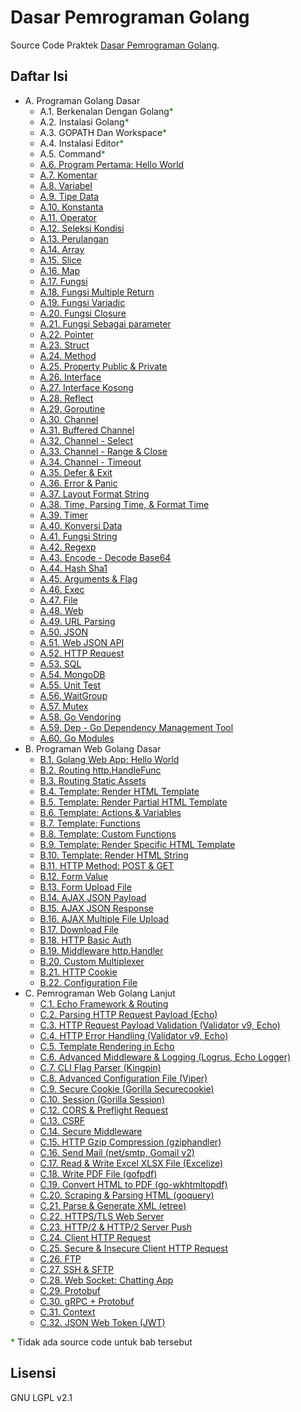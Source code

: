 # Dasar Pemrograman Golang

Source Code Praktek [Dasar Pemrograman Golang](https://dasarpemrogramangolang.novalagung.com).

## Daftar Isi

 * A. Programan Golang Dasar
 	 * A.1. Berkenalan Dengan Golang<span style="color: green">*</span>
 	 * A.2. Instalasi Golang<span style="color: green">*</span>
 	 * A.3. GOPATH Dan Workspace<span style="color: green">*</span>
 	 * A.4. Instalasi Editor<span style="color: green">*</span>
 	 * A.5. Command<span style="color: green">*</span>
     * [A.6. Program Pertama: Hello World](https://github.com/novalagung/dasarpemrogramangolang/tree/master/chapter-A.6)
     * [A.7. Komentar](https://github.com/novalagung/dasarpemrogramangolang/tree/master/chapter-A.7)
     * [A.8. Variabel](https://github.com/novalagung/dasarpemrogramangolang/tree/master/chapter-A.8)
     * [A.9. Tipe Data](https://github.com/novalagung/dasarpemrogramangolang/tree/master/chapter-A.9)
     * [A.10. Konstanta](https://github.com/novalagung/dasarpemrogramangolang/tree/master/chapter-A.10)
     * [A.11. Operator](https://github.com/novalagung/dasarpemrogramangolang/tree/master/chapter-A.11)
     * [A.12. Seleksi Kondisi](https://github.com/novalagung/dasarpemrogramangolang/tree/master/chapter-A.12)
     * [A.13. Perulangan](https://github.com/novalagung/dasarpemrogramangolang/tree/master/chapter-A.13)
     * [A.14. Array](https://github.com/novalagung/dasarpemrogramangolang/tree/master/chapter-A.14)
     * [A.15. Slice](https://github.com/novalagung/dasarpemrogramangolang/tree/master/chapter-A.15)
     * [A.16. Map](https://github.com/novalagung/dasarpemrogramangolang/tree/master/chapter-A.16)
     * [A.17. Fungsi](https://github.com/novalagung/dasarpemrogramangolang/tree/master/chapter-A.17)
     * [A.18. Fungsi Multiple Return](https://github.com/novalagung/dasarpemrogramangolang/tree/master/chapter-A.18)
     * [A.19. Fungsi Variadic](https://github.com/novalagung/dasarpemrogramangolang/tree/master/chapter-A.19)
     * [A.20. Fungsi Closure](https://github.com/novalagung/dasarpemrogramangolang/tree/master/chapter-A.20)
     * [A.21. Fungsi Sebagai parameter](https://github.com/novalagung/dasarpemrogramangolang/tree/master/chapter-A.21)
     * [A.22. Pointer](https://github.com/novalagung/dasarpemrogramangolang/tree/master/chapter-A.22)
     * [A.23. Struct](https://github.com/novalagung/dasarpemrogramangolang/tree/master/chapter-A.23)
     * [A.24. Method](https://github.com/novalagung/dasarpemrogramangolang/tree/master/chapter-A.24)
     * [A.25. Property Public & Private](https://github.com/novalagung/dasarpemrogramangolang/tree/master/chapter-A.25)
     * [A.26. Interface](https://github.com/novalagung/dasarpemrogramangolang/tree/master/chapter-A.26)
     * [A.27. Interface Kosong](https://github.com/novalagung/dasarpemrogramangolang/tree/master/chapter-A.27)
     * [A.28. Reflect](https://github.com/novalagung/dasarpemrogramangolang/tree/master/chapter-A.28)
     * [A.29. Goroutine](https://github.com/novalagung/dasarpemrogramangolang/tree/master/chapter-A.29)
     * [A.30. Channel](https://github.com/novalagung/dasarpemrogramangolang/tree/master/chapter-A.30)
     * [A.31. Buffered Channel](https://github.com/novalagung/dasarpemrogramangolang/tree/master/chapter-A.31)
     * [A.32. Channel - Select](https://github.com/novalagung/dasarpemrogramangolang/tree/master/chapter-A.32)
     * [A.33. Channel - Range & Close](https://github.com/novalagung/dasarpemrogramangolang/tree/master/chapter-A.33)
     * [A.34. Channel - Timeout](https://github.com/novalagung/dasarpemrogramangolang/tree/master/chapter-A.34)
     * [A.35. Defer & Exit](https://github.com/novalagung/dasarpemrogramangolang/tree/master/chapter-A.35)
     * [A.36. Error & Panic](https://github.com/novalagung/dasarpemrogramangolang/tree/master/chapter-A.36)
     * [A.37. Layout Format String](https://github.com/novalagung/dasarpemrogramangolang/tree/master/chapter-A.37)
     * [A.38. Time, Parsing Time, & Format Time](https://github.com/novalagung/dasarpemrogramangolang/tree/master/chapter-A.38)
     * [A.39. Timer](https://github.com/novalagung/dasarpemrogramangolang/tree/master/chapter-A.39)
     * [A.40. Konversi Data](https://github.com/novalagung/dasarpemrogramangolang/tree/master/chapter-A.40)
     * [A.41. Fungsi String](https://github.com/novalagung/dasarpemrogramangolang/tree/master/chapter-A.41)
     * [A.42. Regexp](https://github.com/novalagung/dasarpemrogramangolang/tree/master/chapter-A.42)
     * [A.43. Encode - Decode Base64](https://github.com/novalagung/dasarpemrogramangolang/tree/master/chapter-A.43)
     * [A.44. Hash Sha1](https://github.com/novalagung/dasarpemrogramangolang/tree/master/chapter-A.44)
     * [A.45. Arguments & Flag](https://github.com/novalagung/dasarpemrogramangolang/tree/master/chapter-A.45)
     * [A.46. Exec](https://github.com/novalagung/dasarpemrogramangolang/tree/master/chapter-A.46)
     * [A.47. File](https://github.com/novalagung/dasarpemrogramangolang/tree/master/chapter-A.47)
     * [A.48. Web](https://github.com/novalagung/dasarpemrogramangolang/tree/master/chapter-A.48)
     * [A.49. URL Parsing](https://github.com/novalagung/dasarpemrogramangolang/tree/master/chapter-A.49)
     * [A.50. JSON](https://github.com/novalagung/dasarpemrogramangolang/tree/master/chapter-A.50)
     * [A.51. Web JSON API](https://github.com/novalagung/dasarpemrogramangolang/tree/master/chapter-A.51)
     * [A.52. HTTP Request](https://github.com/novalagung/dasarpemrogramangolang/tree/master/chapter-A.52)
     * [A.53. SQL](https://github.com/novalagung/dasarpemrogramangolang/tree/master/chapter-A.53)
     * [A.54. MongoDB](https://github.com/novalagung/dasarpemrogramangolang/tree/master/chapter-A.54)
     * [A.55. Unit Test](https://github.com/novalagung/dasarpemrogramangolang/tree/master/chapter-A.55)
     * [A.56. WaitGroup](https://github.com/novalagung/dasarpemrogramangolang/tree/master/chapter-A.56)
     * [A.57. Mutex](https://github.com/novalagung/dasarpemrogramangolang/tree/master/chapter-A.57)
     * [A.58. Go Vendoring](https://github.com/novalagung/dasarpemrogramangolang/tree/master/chapter-A.58-vendoring)
     * [A.59. Dep - Go Dependency Management Tool](https://github.com/novalagung/dasarpemrogramangolang/tree/master/chapter-A.59-dep)
     * [A.60. Go Modules](https://github.com/novalagung/dasarpemrogramangolang/tree/master/chapter-A.60-go-modules)
 * B. Programan Web Golang Dasar
     * [B.1. Golang Web App: Hello World](https://github.com/novalagung/dasarpemrogramangolang/tree/master/chapter-B.1-golang-web-hello-world)
     * [B.2. Routing http.HandleFunc](https://github.com/novalagung/dasarpemrogramangolang/tree/master/chapter-B.2-routing-http-handlefunc)
     * [B.3. Routing Static Assets](https://github.com/novalagung/dasarpemrogramangolang/tree/master/chapter-B.3-routing-static-assets)
     * [B.4. Template: Render HTML Template](https://github.com/novalagung/dasarpemrogramangolang/tree/master/chapter-B.4-template-render-html)
     * [B.5. Template: Render Partial HTML Template](https://github.com/novalagung/dasarpemrogramangolang/tree/master/chapter-B.5-template-render-partial-html)
     * [B.6. Template: Actions & Variables](https://github.com/novalagung/dasarpemrogramangolang/tree/master/chapter-B.6-template-actions-variables)
     * [B.7. Template: Functions](https://github.com/novalagung/dasarpemrogramangolang/tree/master/chapter-B.7-template-functions)
     * [B.8. Template: Custom Functions](https://github.com/novalagung/dasarpemrogramangolang/tree/master/chapter-B.8-template-custom-functions)
     * [B.9. Template: Render Specific HTML Template](https://github.com/novalagung/dasarpemrogramangolang/tree/master/chapter-B.9-render-specific-html-template)
     * [B.10. Template: Render HTML String](https://github.com/novalagung/dasarpemrogramangolang/tree/master/chapter-B.10-render-html-string)
     * [B.11. HTTP Method: POST & GET](https://github.com/novalagung/dasarpemrogramangolang/tree/master/chapter-B.11-http-method)
     * [B.12. Form Value](https://github.com/novalagung/dasarpemrogramangolang/tree/master/chapter-B.12-form-value)
     * [B.13. Form Upload File](https://github.com/novalagung/dasarpemrogramangolang/tree/master/chapter-B.13-form-upload-file)
     * [B.14. AJAX JSON Payload](https://github.com/novalagung/dasarpemrogramangolang/tree/master/chapter-B.14-ajax-json-payload)
     * [B.15. AJAX JSON Response](https://github.com/novalagung/dasarpemrogramangolang/tree/master/chapter-B.15-ajax-json-response)
     * [B.16. AJAX Multiple File Upload](https://github.com/novalagung/dasarpemrogramangolang/tree/master/chapter-B.16-ajax-multi-upload)
     * [B.17. Download File](https://github.com/novalagung/dasarpemrogramangolang/tree/master/chapter-B.17-download-file)
     * [B.18. HTTP Basic Auth](https://github.com/novalagung/dasarpemrogramangolang/tree/master/chapter-B.18-http-basic-auth)
     * [B.19. Middleware http.Handler](https://github.com/novalagung/dasarpemrogramangolang/tree/master/chapter-B.19-middleware-using-http-handler)
     * [B.20. Custom Multiplexer](https://github.com/novalagung/dasarpemrogramangolang/tree/master/chapter-B.20-custom-mux-multiplexer)
     * [B.21. HTTP Cookie](https://github.com/novalagung/dasarpemrogramangolang/tree/master/chapter-B.21-cookie)
     * [B.22. Configuration File](https://github.com/novalagung/dasarpemrogramangolang/tree/master/chapter-B.22-configuration-file)
 * C. Pemrograman Web Golang Lanjut
     * [C.1. Echo Framework & Routing](https://github.com/novalagung/dasarpemrogramangolang/tree/master/chapter-C.1-echo-routing)
     * [C.2. Parsing HTTP Request Payload (Echo)](https://github.com/novalagung/dasarpemrogramangolang/tree/master/chapter-C.2-parsing-http-request-payload-echo)
     * [C.3. HTTP Request Payload Validation (Validator v9, Echo)](https://github.com/novalagung/dasarpemrogramangolang/tree/master/chapter-C.3-http-request-payload-validation)
     * [C.4. HTTP Error Handling (Validator v9, Echo)](https://github.com/novalagung/dasarpemrogramangolang/tree/master/chapter-C.4-http-error-handling)
     * [C.5. Template Rendering in Echo](https://github.com/novalagung/dasarpemrogramangolang/tree/master/chapter-C.5-echo-template-rendering)
     * [C.6. Advanced Middleware & Logging (Logrus, Echo Logger)](https://github.com/novalagung/dasarpemrogramangolang/tree/master/chapter-C.6-advanced-middleware-and-logging)
     * [C.7. CLI Flag Parser (Kingpin)](https://github.com/novalagung/dasarpemrogramangolang/tree/master/chapter-C.7-flag-parser)
     * [C.8. Advanced Configuration File (Viper)](https://github.com/novalagung/dasarpemrogramangolang/tree/master/chapter-C.8-advanced-configuration-file)
     * [C.9. Secure Cookie (Gorilla Securecookie)](https://github.com/novalagung/dasarpemrogramangolang/tree/master/chapter-C.9-securecookie)
     * [C.10. Session (Gorilla Session)](https://github.com/novalagung/dasarpemrogramangolang/tree/master/chapter-C.10-session)
     * [C.12. CORS & Preflight Request](https://github.com/novalagung/dasarpemrogramangolang/tree/master/chapter-C.12-cors-preflight-request)
     * [C.13. CSRF](https://github.com/novalagung/dasarpemrogramangolang/tree/master/chapter-C.13-csrf)
     * [C.14. Secure Middleware](https://github.com/novalagung/dasarpemrogramangolang/tree/master/chapter-C.14-secure-middleware)
     * [C.15. HTTP Gzip Compression (gziphandler)](https://github.com/novalagung/dasarpemrogramangolang/tree/master/chapter-C.15-http-gzip-compression)
     * [C.16. Send Mail (net/smtp, Gomail v2)](https://github.com/novalagung/dasarpemrogramangolang/tree/master/chapter-C.16-send-email)
     * [C.17. Read & Write Excel XLSX File (Excelize)](https://github.com/novalagung/dasarpemrogramangolang/tree/master/chapter-C.17-read-write-excel-xlsx-file)
     * [C.18. Write PDF File (gofpdf)](https://github.com/novalagung/dasarpemrogramangolang/tree/master/chapter-C.18-write-pdf-file)
     * [C.19. Convert HTML to PDF (go-wkhtmltopdf)](https://github.com/novalagung/dasarpemrogramangolang/tree/master/chapter-C.19-convert-html-to-pdf)
     * [C.20. Scraping & Parsing HTML (goquery)](https://github.com/novalagung/dasarpemrogramangolang/tree/master/chapter-C.20-scraping-parsing-html)
     * [C.21. Parse & Generate XML (etree)](https://github.com/novalagung/dasarpemrogramangolang/tree/master/chapter-C.21-xml-parser)
     * [C.22. HTTPS/TLS Web Server](https://github.com/novalagung/dasarpemrogramangolang/tree/master/chapter-C.22-https-tls)
     * [C.23. HTTP/2 & HTTP/2 Server Push](https://github.com/novalagung/dasarpemrogramangolang/tree/master/chapter-C.23-http2-server-push)
     * [C.24. Client HTTP Request](https://github.com/novalagung/dasarpemrogramangolang/tree/master/chapter-C.24-client-http-request)
     * [C.25. Secure & Insecure Client HTTP Request](https://github.com/novalagung/dasarpemrogramangolang/tree/master/chapter-C.25-secure-insecure-client-http-request)
     * [C.26. FTP](https://github.com/novalagung/dasarpemrogramangolang/tree/master/chapter-C.26-golang-ftp)
     * [C.27. SSH & SFTP](https://github.com/novalagung/dasarpemrogramangolang/tree/master/chapter-C.27-golang-ssh-sftp)
     * [C.28. Web Socket: Chatting App](https://github.com/novalagung/dasarpemrogramangolang/tree/master/chapter-C.28-golang-web-socket)
     * [C.29. Protobuf](https://github.com/novalagung/dasarpemrogramangolang/tree/master/chapter-C.29-golang-protobuf-implementation)
     * [C.30. gRPC + Protobuf](https://github.com/novalagung/dasarpemrogramangolang/tree/master/chapter-C.30-golang-grpc-protobuf)
     * [C.31. Context](https://github.com/novalagung/dasarpemrogramangolang/tree/master/chapter-C.31-golang-context)
     * [C.32. JSON Web Token (JWT)](https://github.com/novalagung/dasarpemrogramangolang/tree/master/chapter-C.32-golang-jwt)

<span style="color: green">*</span> Tidak ada source code untuk bab tersebut

## Lisensi

GNU LGPL v2.1
